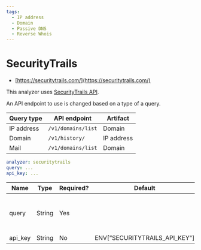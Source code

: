 ```yaml
---
tags:
  - IP address
  - Domain
  - Passive DNS
  - Reverse Whois
---
```


# SecurityTrails

- [https://securitytrails.com/](https://securitytrails.com/)

This analyzer uses [SecurityTrails API](https://docs.securitytrails.com/docs).

An API endpoint to use is changed based on a type of a query.

| Query type | API endpoint       | Artifact   |
| ---------- | ------------------ | ---------- |
| IP address | `/v1/domains/list` | Domain     |
| Domain     | `/v1/history/`     | IP address |
| Mail       | `/v1/domains/list` | Domain     |

```yaml
analyzer: securitytrails
query: ...
api_key: ...
```

| Name    | Type   | Required? | Default                       | Desc.                              |
| ------- | ------ | --------- | ----------------------------- | ---------------------------------- |
| query   | String | Yes       |                               | Domain, IP address or mail address |
| api_key | String | No        | ENV[”SECURITYTRAILS_API_KEY"] | API key                            |
